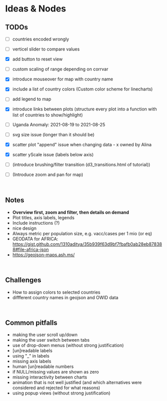 # Ideas & Nodes

## TODOs
- [ ] countries encoded wrongly
- [ ] verticel slider to compare values
- [x] add button to reset view
- [ ] custom scaling of range depending on corrvar
- [x] introduce mouseover for map with country name
- [x] include a list of country colors (Custom color scheme for linecharts)
- [ ] add legend to map
- [x] introduce links between plots (structure every plot into a function with list of countries to show/highlight)
- [ ] Uganda Anomaly: 2021-08-19 to 2021-08-25
- [ ] svg size issue (longer than it should be)
- [x] scatter plot "append" issue when changing data - x owned by Alina
- [x] scatter yScale issue (labels below axis)
- [ ] (introduce brushing/filter transition (d3_transitions.html of tutorial))
- [ ] (Introduce zoom and pan for map)


</br>

## Notes
- **Overview first, zoom and filter, then details on demand**
- Plot titles, axis labels, legends
- Include instructions  (?)
- nice design
- Always metric per population size, e.g. vacc/cases per 1 mio (or eq)
- GEODATA for AFRICA: https://gist.github.com/1310aditya/35b939f63d9bf7fbafb0ab28eb878388#file-africa-json
- https://geojson-maps.ash.ms/


</br>

## Challenges
- How to assign colors to selected countries
- diffferent country names in geojson and OWID data

</br>

## Common pitfalls
- making the user scroll up/down
- making the user switch between tabs
- use of drop-down menus (without strong justification)
- [un]readable labels
- using "_" in labels
- missing axis labels
- human [un]readable numbers
- if NULL/missing values are shown as zero
- missing interactivity between charts
- animation that is not well justified (and which alternatives were considered and rejected for what reasons)
- using popup views (without strong justification)

